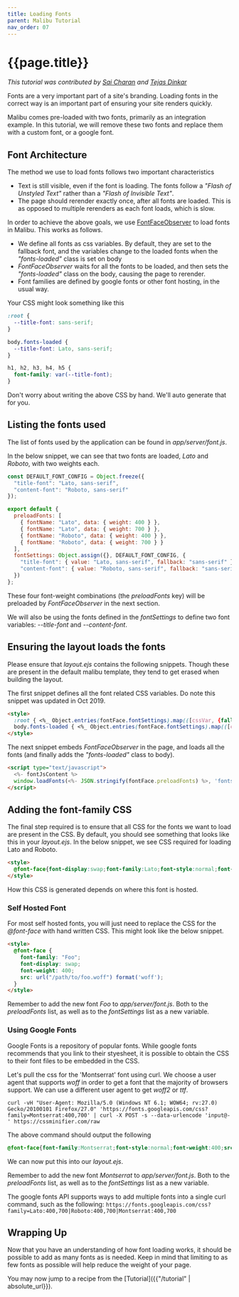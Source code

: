 ```yaml
---
title: Loading Fonts
parent: Malibu Tutorial
nav_order: 07
---
```


# {{page.title}}

*This tutorial was contributed by [Sai Charan](https://twitter.com/saiicharan) and [Tejas Dinkar](https://twitter.com/tdinkar)*

Fonts are a very important part of a site's branding. Loading fonts in the correct way is an important part of ensuring your site renders quickly.

Malibu comes pre-loaded with two fonts, primarily as an integration example. In this tutorial, we will remove these two fonts and replace them with a custom font, or a google font.

## Font Architecture

The method we use to load fonts follows two important characteristics
* Text is still visible, even if the font is loading. The fonts follow a *"Flash of Unstyled Text"* rather than a *"Flash of Invisible Text"*.
* The page should rerender exactly once, after all fonts are loaded. This is as opposed to multiple rerenders as each font loads, which is slow.

In order to achieve the above goals, we use [FontFaceObserver](https://github.com/bramstein/fontfaceobserver) to load fonts in Malibu. This works as follows.
* We define all fonts as css variables. By default, they are set to the fallback font, and the variables change to the loaded fonts when the *"fonts-loaded"* class is set on body
* *FontFaceObserver* waits for all the fonts to be loaded, and then sets the *"fonts-loaded"* class on the body, causing the page to rerender.
* Font families are defined by google fonts or other font hosting, in the usual way.

Your CSS might look something like this
```css
:root {
  --title-font: sans-serif;
}

body.fonts-loaded {
  --title-font: Lato, sans-serif;
}

h1, h2, h3, h4, h5 {
  font-family: var(--title-font);
}
```

Don't worry about writing the above CSS by hand. We'll auto generate that for you.


## Listing the fonts used

The list of fonts used by the application can be found in *app/server/font.js*.

In the below snippet, we can see that two fonts are loaded, *Lato* and *Roboto*, with two weights each.

```javascript
const DEFAULT_FONT_CONFIG = Object.freeze({
  "title-font": "Lato, sans-serif",
  "content-font": "Roboto, sans-serif"
});

export default {
  preloadFonts: [
    { fontName: "Lato", data: { weight: 400 } },
    { fontName: "Lato", data: { weight: 700 } },
    { fontName: "Roboto", data: { weight: 400 } },
    { fontName: "Roboto", data: { weight: 700 } }
  ],
  fontSettings: Object.assign({}, DEFAULT_FONT_CONFIG, {
    "title-font": { value: "Lato, sans-serif", fallback: "sans-serif" },
    "content-font": { value: "Roboto, sans-serif", fallback: "sans-serif" }
  })
};
```

These four font-weight combinations (the *preloadFonts* key) will be preloaded by *FontFaceObserver* in the next section.

We will also be using the fonts defined in the *fontSettings* to define two font variables: *--title-font* and *--content-font*.

## Ensuring the layout loads the fonts

Please ensure that *layout.ejs* contains the following snippets. Though these are present in the default malibu template, they tend to get erased when building the layout.

The first snippet defines all the font related CSS variables. Do note this snippet was updated in Oct 2019.

```html
<style>
  :root { <%_ Object.entries(fontFace.fontSettings).map(([cssVar, {fallback}]) => { _%> --<%= cssVar %>: <%- fallback _%>;<%_ }) _%> }
  body.fonts-loaded { <%_ Object.entries(fontFace.fontSettings).map(([cssVar, {value}]) => { _%> --<%= cssVar %>: <%- value _%>;<%_ }) _%> }
</style>
```

The next snippet embeds *FontFaceObserver* in the page, and loads all the fonts (and finally adds the *"fonts-loaded"* class to body).

```html
<script type="text/javascript">
  <%- fontJsContent %>
  window.loadFonts(<%- JSON.stringify(fontFace.preloadFonts) %>, 'fonts-loaded');
</script>
```

## Adding the font-family CSS

The final step required is to ensure that all CSS for the fonts we want to load are present in the CSS. By default, you should see something that looks like this in your *layout.ejs*. In the below snippet, we see CSS required for loading Lato and Roboto.

```html
<style>
  @font-face{font-display:swap;font-family:Lato;font-style:normal;font-weight:400;src:local('Lato Regular'),local('Lato-Regular'),url(https://fonts.gstatic.com/s/lato/v14/S6uyw4BMUTPHjx4wWA.woff) format('woff')}@font-face{font-display:swap;font-family:Lato;font-style:normal;font-weight:700;src:local('Lato Bold'),local('Lato-Bold'),url(https://fonts.gstatic.com/s/lato/v14/S6u9w4BMUTPHh6UVSwiPHw.woff) format('woff')}@font-face{font-display:swap;font-family:Roboto;font-style:normal;font-weight:400;src:local('Roboto'),local('Roboto-Regular'),url(https://fonts.gstatic.com/s/roboto/v18/KFOmCnqEu92Fr1Mu4mxM.woff) format('woff')}@font-face{font-display:swap;font-family:Roboto;font-style:normal;font-weight:700;src:local('Roboto Bold'),local('Roboto-Bold'),url(https://fonts.gstatic.com/s/roboto/v18/KFOlCnqEu92Fr1MmWUlfBBc-.woff) format('woff')}
</style>
```

How this CSS is generated depends on where this font is hosted.

### Self Hosted Font

For most self hosted fonts, you will just need to replace the CSS for the *@font-face* with hand written CSS. This might look like the below snippet.

```html
<style>
  @font-face {
    font-family: "Foo";
    font-display: swap;
    font-weight: 400;
    src: url("/path/to/foo.woff") format('woff');
  }
</style>
```

Remember to add the new font *Foo* to *app/server/font.js*. Both to the *preloadFonts* list, as well as to the *fontSettings* list as a new variable.

### Using Google Fonts

Google Fonts is a repository of popular fonts. While google fonts recommends that you link to their styesheet, it is possible to obtain the CSS to their font files to be embedded in the CSS.

Let's pull the css for the 'Montserrat' font using curl. We choose a user agent that supports *woff* in order to get a font that the majority of browsers support. We can use a different user agent to get *woff2* or *ttf*.

```shell
curl -vH "User-Agent: Mozilla/5.0 (Windows NT 6.1; WOW64; rv:27.0) Gecko/20100101 Firefox/27.0" 'https://fonts.googleapis.com/css?family=Montserrat:400,700' | curl -X POST -s --data-urlencode 'input@-' https://cssminifier.com/raw
```

The above command should output the following

```css
@font-face{font-family:Montserrat;font-style:normal;font-weight:400;src:local('Montserrat Regular'),local('Montserrat-Regular'),url(https://fonts.gstatic.com/s/montserrat/v14/JTUSjIg1_i6t8kCHKm459WlhzQ.woff) format('woff')}@font-face{font-family:Montserrat;font-style:normal;font-weight:700;src:local('Montserrat Bold'),local('Montserrat-Bold'),url(https://fonts.gstatic.com/s/montserrat/v14/JTURjIg1_i6t8kCHKm45_dJE3gnD-A.woff) format('woff')}
```

We can now put this into our *layout.ejs*.

Remember to add the new font *Montserrat* to *app/server/font.js*. Both to the *preloadFonts* list, as well as to the *fontSettings* list as a new variable.

The google fonts API supports ways to add multiple fonts into a single curl command, such as the following: `https://fonts.googleapis.com/css?family=Lato:400,700|Roboto:400,700|Montserrat:400,700`

## Wrapping Up

Now that you have an understanding of how font loading works, it should be possible to add as many fonts as is needed. Keep in mind that limiting to as few fonts as possible will help reduce the weight of your page.

You may now jump to a recipe from the [Tutorial]({{"/tutorial" | absolute_url}}).

